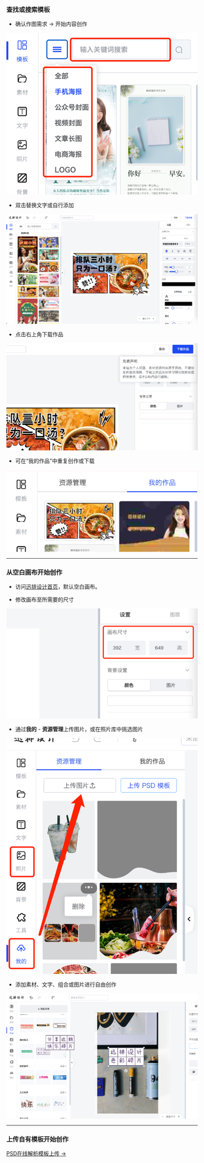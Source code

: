 ### 查找或搜索模板

- 确认作图需求 -> 开始内容创作

![](../images/2023-7-17-1689557849182.png)

- 双击替换文字或自行添加

![](../images/2023-7-17-1689558055663.png)

- 点击右上角下载作品

![](../images/2023-7-17-1689558362935.png)

- 可在“我的作品”中重复创作或下载

![](../images/2023-7-17-1689558304387.png)

------

### 从空白画布开始创作

- 访问[迅排设计首页](https://design.palxp.com/home)，默认空白画布。

- 修改画布至所需要的尺寸

![](../images/2023-7-17-1689558839560.png)

- 通过**我的** - **资源管理**上传图片，或在照片库中挑选图片

![](../images/2023-7-17-1689558960728.png)

- 添加素材、文字、组合或图片进行自由创作

![](../images/2023-7-17-1689559346760.png)

------

### 上传自有模板开始创作

[PSD在线解析模板上传 ->](/articles/1687855172725)
